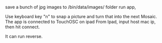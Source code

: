save a bunch of jpg images to /bin/data/images/ folder
run app,

Use keyboard key "n" to snap a picture and turn that into the next Mosaic.
The app is connected to TouchOSC on ipad
From Ipad, input host mac ip, then hit connect.

It can run reverse.
